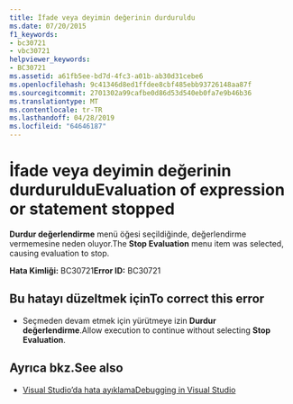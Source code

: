 ```yaml
---
title: İfade veya deyimin değerinin durduruldu
ms.date: 07/20/2015
f1_keywords:
- bc30721
- vbc30721
helpviewer_keywords:
- BC30721
ms.assetid: a61fb5ee-bd7d-4fc3-a01b-ab30d31cebe6
ms.openlocfilehash: 9c41346d8ed1ffdee8cbf485ebb93726148aa87f
ms.sourcegitcommit: 2701302a99cafbe0d86d53d540eb0fa7e9b46b36
ms.translationtype: MT
ms.contentlocale: tr-TR
ms.lasthandoff: 04/28/2019
ms.locfileid: "64646187"
---
```

# <a name="evaluation-of-expression-or-statement-stopped"></a><span data-ttu-id="9f5d3-102">İfade veya deyimin değerinin durduruldu</span><span class="sxs-lookup"><span data-stu-id="9f5d3-102">Evaluation of expression or statement stopped</span></span>
<span data-ttu-id="9f5d3-103">**Durdur değerlendirme** menü öğesi seçildiğinde, değerlendirme vermemesine neden oluyor.</span><span class="sxs-lookup"><span data-stu-id="9f5d3-103">The **Stop Evaluation** menu item was selected, causing evaluation to stop.</span></span>  
  
 <span data-ttu-id="9f5d3-104">**Hata Kimliği:** BC30721</span><span class="sxs-lookup"><span data-stu-id="9f5d3-104">**Error ID:** BC30721</span></span>  
  
## <a name="to-correct-this-error"></a><span data-ttu-id="9f5d3-105">Bu hatayı düzeltmek için</span><span class="sxs-lookup"><span data-stu-id="9f5d3-105">To correct this error</span></span>  
  
- <span data-ttu-id="9f5d3-106">Seçmeden devam etmek için yürütmeye izin **Durdur değerlendirme**.</span><span class="sxs-lookup"><span data-stu-id="9f5d3-106">Allow execution to continue without selecting **Stop Evaluation**.</span></span>  
  
## <a name="see-also"></a><span data-ttu-id="9f5d3-107">Ayrıca bkz.</span><span class="sxs-lookup"><span data-stu-id="9f5d3-107">See also</span></span>

- [<span data-ttu-id="9f5d3-108">Visual Studio’da hata ayıklama</span><span class="sxs-lookup"><span data-stu-id="9f5d3-108">Debugging in Visual Studio</span></span>](/visualstudio/debugger/debugging-in-visual-studio)
